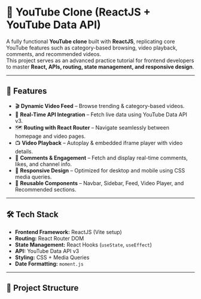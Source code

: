 # 🎥 YouTube Clone (ReactJS + YouTube Data API)

A fully functional **YouTube clone** built with **ReactJS**, replicating core YouTube features such as category-based browsing, video playback, comments, and recommended videos.  
This project serves as an advanced practice tutorial for frontend developers to master **React, APIs, routing, state management, and responsive design**.  

---

## 🚀 Features

- 🎬 **Dynamic Video Feed** – Browse trending & category-based videos.  
- 🔄 **Real-Time API Integration** – Fetch live data using YouTube Data API v3.  
- 🗺️ **Routing with React Router** – Navigate seamlessly between homepage and video pages.  
- 📺 **Video Playback** – Autoplay & embedded iframe player with video details.  
- 💬 **Comments & Engagement** – Fetch and display real-time comments, likes, and channel info.  
- 📱 **Responsive Design** – Optimized for desktop and mobile using CSS media queries.  
- 📌 **Reusable Components** – Navbar, Sidebar, Feed, Video Player, and Recommended sections.   

---

## 🛠️ Tech Stack

- **Frontend Framework:** ReactJS (Vite setup)  
- **Routing:** React Router DOM  
- **State Management:** React Hooks (`useState`, `useEffect`)  
- **API:** YouTube Data API v3  
- **Styling:** CSS + Media Queries  
- **Date Formatting:** `moment.js`
  
---

## 📂 Project Structure

